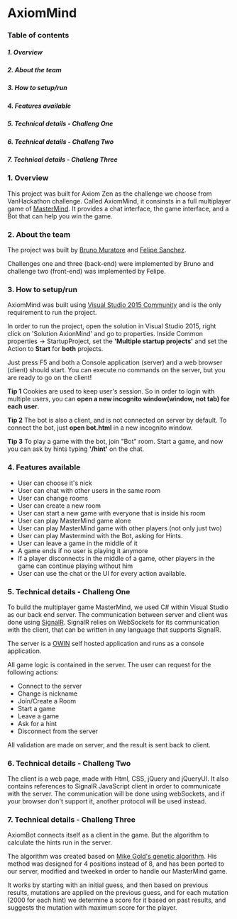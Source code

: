 # AxiomMind

### Table of contents

##### 1. Overview
##### 2. About the team
##### 3. How to setup/run
##### 4. Features available
##### 5. Technical details - Challeng One
##### 6. Technical details - Challeng Two
##### 7. Technical details - Challeng Three


### 1. Overview

This project was built for Axiom Zen as the challenge we choose from VanHackathon challenge.
Called AxiomMind, it consinsts in a full multiplayer game of [MasterMind](https://en.wikipedia.org/wiki/Mastermind_(board_game)).
It provides a chat interface, the game interface, and a Bot that can help you win the game.


### 2. About the team

The project was built by [Bruno Muratore](https://www.linkedin.com/in/brunomuratore) and [Felipe Sanchez](https://br.linkedin.com/in/sanchezit/en).

Challenges one and three (back-end) were implemented by Bruno and challenge two (front-end) was implemented by Felipe.


### 3. How to setup/run

AxiomMind was built using [Visual Studio 2015 Community](https://www.visualstudio.com/pt-br/products/visual-studio-community-vs.aspx) and is the only requirement to run the project.

In order to run the project, open the solution in Visual Studio 2015, right click on 'Solution AxionMind' and go to properties.
Inside Common properties -> StartupProject, set the **'Multiple startup projects'** and set the Action to **Start** for **both** projects.

Just press F5 and both a Console application (server) and a web browser (client) should start. You can execute no commands on the server, but you are ready to go on the client!

**Tip 1** Cookies are used to keep user's session. So in order to login with multiple users, you can **open a new incognito window(window, not tab) for each user**.

**Tip 2** The bot is also a client, and is not connected on server by default. To connect the bot, just **open bot.html** in a new incognito window.

**Tip 3** To play a game with the bot, join "Bot" room. Start a game, and now you can ask by hints typing **'/hint'** on the chat.


### 4. Features available

* User can choose it's nick
* User can chat with other users in the same room
* User can change rooms
* User can create a new room
* User can start a new game with everyone that is inside his room
* User can play MasterMind game alone
* User can play MasterMind game with other players (not only just two)
* User can play Mastermind with the Bot, asking for Hints.
* User can leave a game in the middle of it
* A game ends if no user is playing it anymore
* If a player disconnects in the middle of a game, other players in the game can continue playing without him
* User can use the chat or the UI for every action available.


### 5. Technical details - Challeng One

To build the multiplayer game MasterMind, we used C# within Visual Studio as our back end server. The communication between server and client was done using [SignalR](http://www.asp.net/signalr). SignalR relies on WebSockets for its communication with the client, that can be written in any language that supports SignalR. 

The server is a [OWIN](http://owin.org/) self hosted application and runs as a console application.

All game logic is contained in the server. The user can request for the following actions:
* Connect to the server
* Change is nickname
* Join/Create a Room
* Start a game
* Leave a game
* Ask for a hint
* Disconnect from the server

All validation are made on server, and the result is sent back to client.

### 6. Technical details - Challeng Two

The client is a web page, made with Html, CSS, jQuery and jQueryUI. It also contains references to SignalR JavaScript client in order to communicate with the server. The communication will be done using webSockets, and if your browser don't support it, another protocol will be used instead.


### 7. Technical details - Challeng Three


AxiomBot connects itself as a client in the game. But the algorithm to calculate the hints run in the server.

The algorithm was created based on [Mike Gold's genetic algorithm](http://www.c-sharpcorner.com/article/mastermind-computer-player-using-genetic-algorithms-in-C-Sharp/).
His method was designed for 4 positions instead of 8, and has been ported to our server, modified and tweeked in order to handle our MasterMind game.

It works by starting with an initial guess, and then based on previous results, mutations are applied on the previous guess, and for each mutation (2000 for each hint) we determine a score for it based on past results, and suggests the mutation with maximum score for the player.
